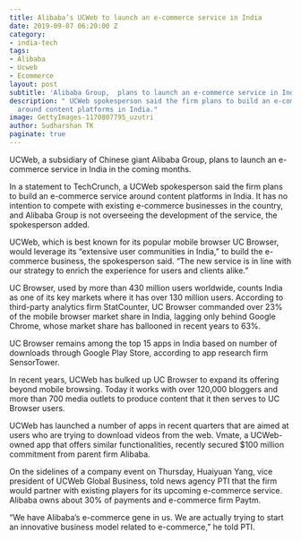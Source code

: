 ```yaml
---
title: Alibaba’s UCWeb to launch an e-commerce service in India
date: 2019-09-07 06:20:00 Z
category:
- india-tech
tags:
- Alibaba
- Ucweb
- Ecommerce
layout: post
subtitle: 'Alibaba Group,  plans to launch an e-commerce service in India '
description: " UCWeb spokesperson said the firm plans to build an e-commerce service
  around content platforms in India."
image: GettyImages-1170807795_uzutri
author: Sudharshan TK
paginate: true
---
```


UCWeb, a subsidiary of Chinese giant Alibaba Group,  plans to launch an e-commerce service in India in the coming months.

In a statement to TechCrunch, a UCWeb spokesperson said the firm plans to build an e-commerce service around content platforms in India. It has no intention to compete with existing e-commerce businesses in the country, and Alibaba Group is not overseeing the development of the service, the spokesperson added.

UCWeb, which is best known for its popular mobile browser UC Browser, would leverage its “extensive user communities in India,” to build the e-commerce business, the spokesperson said. “The new service is in line with our strategy to enrich the experience for users and clients alike.”

UC Browser, used by more than 430 million users worldwide, counts India as one of its key markets where it has over 130 million users. According to third-party analytics firm StatCounter, UC Browser commanded over 23% of the mobile browser market share in India, lagging only behind Google Chrome, whose market share has ballooned in recent years to 63%.

UC Browser remains among the top 15 apps in India based on number of downloads through Google Play Store, according to app research firm SensorTower.

In recent years, UCWeb has bulked up UC Browser to expand its offering beyond mobile browsing. Today it works with over 120,000 bloggers and more than 700 media outlets to produce content that it then serves to UC Browser users.

UCWeb has launched a number of apps in recent quarters that are aimed at users who are trying to download videos from the web. Vmate, a UCWeb-owned app that offers similar functionalities, recently secured $100 million commitment from parent firm Alibaba.

On the sidelines of a company event on Thursday, Huaiyuan Yang, vice president of UCWeb Global Business, told news agency PTI that the firm would partner with existing players for its upcoming e-commerce service. Alibaba owns about 30% of payments and e-commerce firm Paytm.

“We have Alibaba’s e-commerce gene in us. We are actually trying to start an innovative business model related to e-commerce,” he told PTI.
